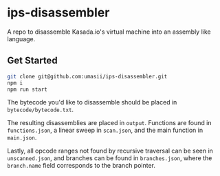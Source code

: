 # ips-disassembler

A repo to disassemble Kasada.io's virtual machine into an assembly like language.

## Get Started

```sh
git clone git@github.com:umasii/ips-disassembler.git
npm i
npm run start
```

The bytecode you'd like to disassemble should be placed in `bytecode/bytecode.txt`.

The resulting disassemblies are placed in `output`. Functions are found in `functions.json`, a linear sweep in `scan.json`, and the main function in `main.json`.

Lastly, all opcode ranges not found by recursive traversal can be seen in `unscanned.json`, and branches can be found in `branches.json`, where the `branch.name` field corresponds to the branch pointer.
